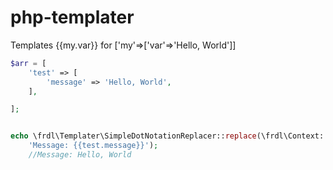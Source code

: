 # php-templater
Templates {{my.var}}  for ['my'=>['var'=>'Hello, World']]


````php
$arr = [
    'test' => [
        'message' => 'Hello, World',
    ],

];


echo \frdl\Templater\SimpleDotNotationReplacer::replace(\frdl\Context::create($arr), 
    'Message: {{test.message}}');
    //Message: Hello, World
````
